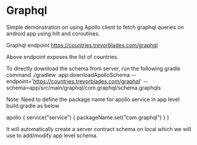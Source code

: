 # Graphql
Simple demonstration on using Apollo client to fetch graphql queries on android app using hilt and coroutines.

Graphql endpoint
https://countries.trevorblades.com/graphql

Above endpoint exposes the list of countries.

To directly download the schema from server, run the following gradle command
./gradlew :app:downloadApolloSchema --endpoint='https://countries.trevorblades.com/graphql' --schema=app/src/main/graphql/com.graphql/schema.graphqls

Note: Need to define the package name for apollo service in app level build.gradle as below


apollo {
    service("service") {
        packageName.set("com.graphql")
    }
}

It will automatically create a server contract schema on local which we will use to add/modify app level schema.

